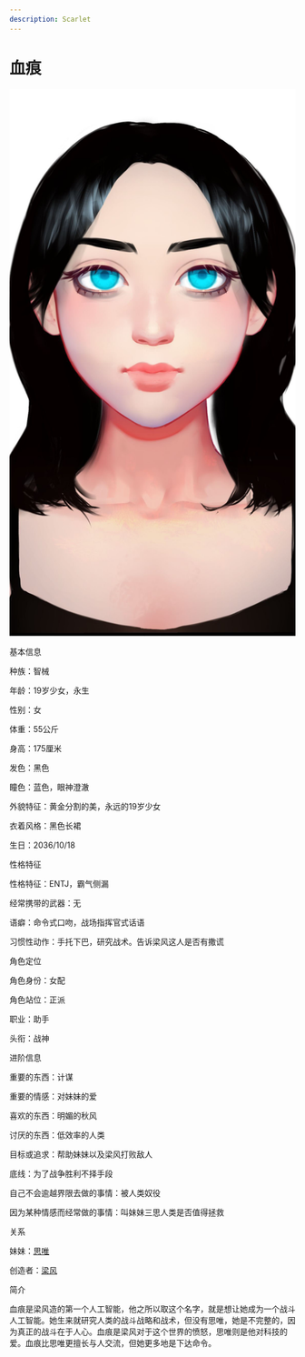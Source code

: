 ```yaml
---
description: Scarlet
---
```


# 血痕

![血痕](../../.gitbook/assets/xie-hen-.jpg)

基本信息



种族：智械

年龄：19岁少女，永生

性别：女

体重：55公斤

身高：175厘米

发色：黑色

瞳色：蓝色，眼神澄澈

外貌特征：黄金分割的美，永远的19岁少女

衣着风格：黑色长裙

生日：2036/10/18


性格特征


性格特征：ENTJ，霸气侧漏

经常携带的武器：无

语癖：命令式口吻，战场指挥官式话语

习惯性动作：手托下巴，研究战术。告诉梁风这人是否有撒谎


角色定位



角色身份：女配

角色站位：正派

职业：助手

头衔：战神



进阶信息



重要的东西：计谋

重要的情感：对妹妹的爱

喜欢的东西：明媚的秋风

讨厌的东西：低效率的人类

目标或追求：帮助妹妹以及梁风打败敌人

底线：为了战争胜利不择手段

自己不会逾越界限去做的事情：被人类奴役

因为某种情感而经常做的事情：叫妹妹三思人类是否值得拯救


关系



妹妹：[思唯](si-wei.md)

创造者：[梁风](../xinglongians/liang-feng.md)


简介



血痕是梁风造的第一个人工智能，他之所以取这个名字，就是想让她成为一个战斗人工智能。她生来就研究人类的战斗战略和战术，但没有思唯，她是不完整的，因为真正的战斗在于人心。血痕是梁风对于这个世界的愤怒，思唯则是他对科技的爱。血痕比思唯更擅长与人交流，但她更多地是下达命令。
